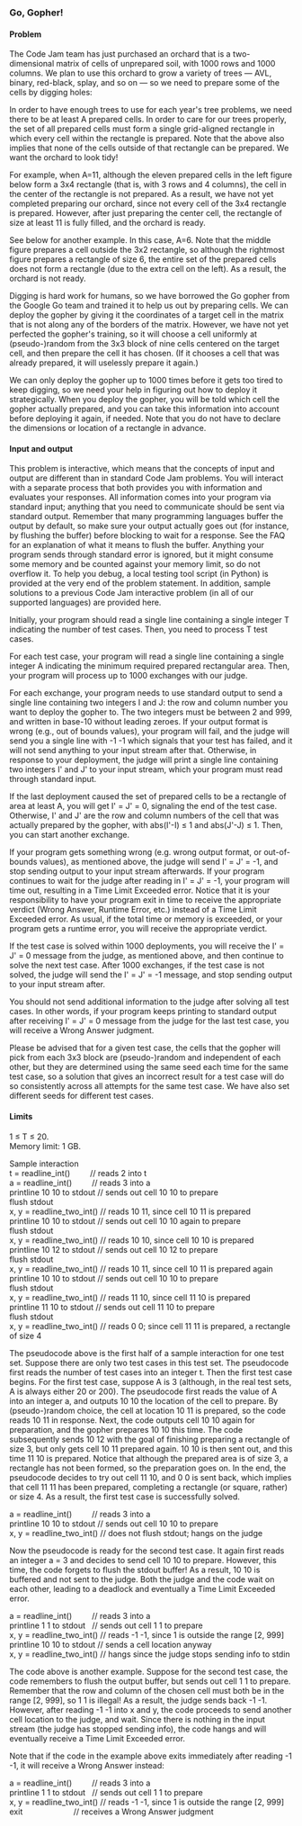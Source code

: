 ### Go, Gopher!
#### Problem
The Code Jam team has just purchased an orchard that is a two-dimensional matrix of cells of unprepared soil, with 1000 rows and 1000 columns. We plan to use this orchard to grow a variety of trees — AVL, binary, red-black, splay, and so on — so we need to prepare some of the cells by digging holes:

In order to have enough trees to use for each year's tree problems, we need there to be at least A prepared cells.
In order to care for our trees properly, the set of all prepared cells must form a single grid-aligned rectangle in which every cell within the rectangle is prepared.
Note that the above also implies that none of the cells outside of that rectangle can be prepared. We want the orchard to look tidy!

For example, when A=11, although the eleven prepared cells in the left figure below form a 3x4 rectangle (that is, with 3 rows and 4 columns), the cell in the center of the rectangle is not prepared. As a result, we have not yet completed preparing our orchard, since not every cell of the 3x4 rectangle is prepared. However, after just preparing the center cell, the rectangle of size at least 11 is fully filled, and the orchard is ready.

See below for another example. In this case, A=6. Note that the middle figure prepares a cell outside the 3x2 rectangle, so although the rightmost figure prepares a rectangle of size 6, the entire set of the prepared cells does not form a rectangle (due to the extra cell on the left). As a result, the orchard is not ready.

Digging is hard work for humans, so we have borrowed the Go gopher from the Google Go team and trained it to help us out by preparing cells. We can deploy the gopher by giving it the coordinates of a target cell in the matrix that is not along any of the borders of the matrix. However, we have not yet perfected the gopher's training, so it will choose a cell uniformly at (pseudo-)random from the 3x3 block of nine cells centered on the target cell, and then prepare the cell it has chosen. (If it chooses a cell that was already prepared, it will uselessly prepare it again.)

We can only deploy the gopher up to 1000 times before it gets too tired to keep digging, so we need your help in figuring out how to deploy it strategically. When you deploy the gopher, you will be told which cell the gopher actually prepared, and you can take this information into account before deploying it again, if needed. Note that you do not have to declare the dimensions or location of a rectangle in advance.

#### Input and output
This problem is interactive, which means that the concepts of input and output are different than in standard Code Jam problems. You will interact with a separate process that both provides you with information and evaluates your responses. All information comes into your program via standard input; anything that you need to communicate should be sent via standard output. Remember that many programming languages buffer the output by default, so make sure your output actually goes out (for instance, by flushing the buffer) before blocking to wait for a response. See the FAQ for an explanation of what it means to flush the buffer. Anything your program sends through standard error is ignored, but it might consume some memory and be counted against your memory limit, so do not overflow it. To help you debug, a local testing tool script (in Python) is provided at the very end of the problem statement. In addition, sample solutions to a previous Code Jam interactive problem (in all of our supported languages) are provided here.

Initially, your program should read a single line containing a single integer T indicating the number of test cases. Then, you need to process T test cases.

For each test case, your program will read a single line containing a single integer A indicating the minimum required prepared rectangular area. Then, your program will process up to 1000 exchanges with our judge.

For each exchange, your program needs to use standard output to send a single line containing two integers I and J: the row and column number you want to deploy the gopher to. The two integers must be between 2 and 999, and written in base-10 without leading zeroes. If your output format is wrong (e.g., out of bounds values), your program will fail, and the judge will send you a single line with -1 -1 which signals that your test has failed, and it will not send anything to your input stream after that. Otherwise, in response to your deployment, the judge will print a single line containing two integers I' and J' to your input stream, which your program must read through standard input.

If the last deployment caused the set of prepared cells to be a rectangle of area at least A, you will get I' = J' = 0, signaling the end of the test case. Otherwise, I' and J' are the row and column numbers of the cell that was actually prepared by the gopher, with abs(I'-I) ≤ 1 and abs(J'-J) ≤ 1. Then, you can start another exchange.

If your program gets something wrong (e.g. wrong output format, or out-of-bounds values), as mentioned above, the judge will send I' = J' = -1, and stop sending output to your input stream afterwards. If your program continues to wait for the judge after reading in I' = J' = -1, your program will time out, resulting in a Time Limit Exceeded error. Notice that it is your responsibility to have your program exit in time to receive the appropriate verdict (Wrong Answer, Runtime Error, etc.) instead of a Time Limit Exceeded error. As usual, if the total time or memory is exceeded, or your program gets a runtime error, you will receive the appropriate verdict.

If the test case is solved within 1000 deployments, you will receive the I' = J' = 0 message from the judge, as mentioned above, and then continue to solve the next test case. After 1000 exchanges, if the test case is not solved, the judge will send the I' = J' = -1 message, and stop sending output to your input stream after.

You should not send additional information to the judge after solving all test cases. In other words, if your program keeps printing to standard output after receiving I' = J' = 0 message from the judge for the last test case, you will receive a Wrong Answer judgment.

Please be advised that for a given test case, the cells that the gopher will pick from each 3x3 block are (pseudo-)random and independent of each other, but they are determined using the same seed each time for the same test case, so a solution that gives an incorrect result for a test case will do so consistently across all attempts for the same test case. We have also set different seeds for different test cases.

#### Limits
1 ≤ T ≤ 20.   
Memory limit: 1 GB.   

Sample interaction  
  t = readline_int()         // reads 2 into t  
  a = readline_int()         // reads 3 into a   
  printline 10 10 to stdout  // sends out cell 10 10 to prepare  
  flush stdout   
  x, y = readline_two_int()  // reads 10 11, since cell 10 11 is prepared   
  printline 10 10 to stdout  // sends out cell 10 10 again to prepare   
  flush stdout   
  x, y = readline_two_int()  // reads 10 10, since cell 10 10 is prepared   
  printline 10 12 to stdout  // sends out cell 10 12 to prepare   
  flush stdout   
  x, y = readline_two_int()  // reads 10 11, since cell 10 11 is prepared again   
  printline 10 10 to stdout  // sends out cell 10 10 to prepare   
  flush stdout   
  x, y = readline_two_int()  // reads 11 10, since cell 11 10 is prepared   
  printline 11 10 to stdout  // sends out cell 11 10 to prepare   
  flush stdout   
  x, y = readline_two_int()  // reads 0 0; since cell 11 11 is prepared, a rectangle of size 4   
  
The pseudocode above is the first half of a sample interaction for one test set. Suppose there are only two test cases in this test set. The pseudocode first reads the number of test cases into an integer t. Then the first test case begins. For the first test case, suppose A is 3 (although, in the real test sets, A is always either 20 or 200). The pseudocode first reads the value of A into an integer a, and outputs 10 10 the location of the cell to prepare. By (pseudo-)random choice, the cell at location 10 11 is prepared, so the code reads 10 11 in response. Next, the code outputs cell 10 10 again for preparation, and the gopher prepares 10 10 this time. The code subsequently sends 10 12 with the goal of finishing preparing a rectangle of size 3, but only gets cell 10 11 prepared again. 10 10 is then sent out, and this time 11 10 is prepared. Notice that although the prepared area is of size 3, a rectangle has not been formed, so the preparation goes on. In the end, the pseudocode decides to try out cell 11 10, and 0 0 is sent back, which implies that cell 11 11 has been prepared, completing a rectangle (or square, rather) or size 4. As a result, the first test case is successfully solved.

  a = readline_int()         // reads 3 into a  
  printline 10 10 to stdout  // sends out cell 10 10 to prepare   
  x, y = readline_two_int()  // does not flush stdout; hangs on the judge   
  
Now the pseudocode is ready for the second test case. It again first reads an integer a = 3 and decides to send cell 10 10 to prepare. However, this time, the code forgets to flush the stdout buffer! As a result, 10 10 is buffered and not sent to the judge. Both the judge and the code wait on each other, leading to a deadlock and eventually a Time Limit Exceeded error.

  a = readline_int()         // reads 3 into a  
  printline 1 1 to stdout    // sends out cell 1 1 to prepare   
  x, y = readline_two_int()  // reads -1 -1, since 1 is outside the range [2, 999]    
  printline 10 10 to stdout  // sends a cell location anyway   
  x, y = readline_two_int()  // hangs since the judge stops sending info to stdin   
  
The code above is another example. Suppose for the second test case, the code remembers to flush the output buffer, but sends out cell 1 1 to prepare. Remember that the row and column of the chosen cell must both be in the range [2, 999], so 1 1 is illegal! As a result, the judge sends back -1 -1. However, after reading -1 -1 into x and y, the code proceeds to send another cell location to the judge, and wait. Since there is nothing in the input stream (the judge has stopped sending info), the code hangs and will eventually receive a Time Limit Exceeded error.

Note that if the code in the example above exits immediately after reading -1 -1, it will receive a Wrong Answer instead:

  a = readline_int()         // reads 3 into a  
  printline 1 1 to stdout    // sends out cell 1 1 to prepare   
  x, y = readline_two_int()  // reads -1 -1, since 1 is outside the range [2, 999]  
  exit                       // receives a Wrong Answer judgment   
